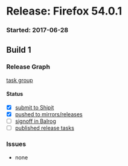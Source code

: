 # Release: Firefox 54.0.1

### Started: 2017-06-28

## Build 1

### Release Graph
[task group](https://tools.taskcluster.net/push-inspector/#/VMoZXQNbSHi1MCzCO4S7TA)

#### Status
- [x] [submit to Shipit](https://wiki.mozilla.org/Release:Release_Automation_on_Mercurial:Starting_a_Release#Submit_to_Ship_It)
- [x] [pushed to mirrors/releases](../how-tos/relpro.md#2-push-to-releases-dir-mirrors)
- [ ] [signoff in Balrog](../how-tos/relpro.md#3-signoffs)
- [ ] [published release tasks](../how-tos/relpro.md#4-publish-release)

### Issues
- none


